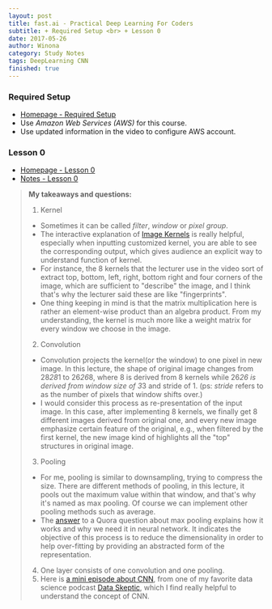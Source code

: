 ```yaml
---
layout: post
title: fast.ai - Practical Deep Learning For Coders
subtitle: + Required Setup <br> + Lesson 0
date: 2017-05-26
author: Winona
category: Study Notes
tags: DeepLearning CNN
finished: true
---
```



### Required Setup

- [Homepage - Required Setup](http://course.fast.ai/lessons/aws.html)
- Use _Amazon Web Services (AWS)_ for this course.
- Use updated information in the video to configure AWS account.


### Lesson 0

- [Homepage - Lesson 0](https://www.usfca.edu/data-institute/certificates/deep-learning-part-one)
- [Notes - Lesson 0](http://wiki.fast.ai/index.php/Lesson_0)

> **My takeaways and questions:**
> 1. Kernel
> - Sometimes it can be called *filter*, *window* or *pixel group*.
> - The interactive explanation of [Image Kernels](http://setosa.io/ev/image-kernels/) is really helpful, especially when inputting customized kernel, you are able to see the corresponding output, which gives audience an explicit way to understand function of kernel.
> - For instance, the 8 kernels that the lecturer use in the video sort of extract top, bottom, left, right, bottom right and four corners of the image, which are sufficient to "describe" the image, and I think that's why the lecturer said these are like "fingerprints".
> - One thing keeping in mind is that the matrix multiplication here is rather an element-wise product than an algebra product. From my understanding, the kernel is much more like a weight matrix for every window we choose in the image.
> 2. Convolution
> - Convolution projects the kernel(or the window) to one pixel in new image. In this lecture, the shape of original image changes from 28*28*1 to 26*26*8, where 8 is derived from 8 kernels while 26*26 is derived from window size of 3*3 and stride of 1. (ps: *stride* refers to as the number of pixels that window shifts over.)
> - I would consider this process as re-presentation of the input image. In this case, after implementing 8 kernels, we finally get 8 different images derived from original one, and every new image emphasize certain feature of the original, e.g., when filtered by the first kernel, the new image kind of highlights all the "top" structures in original image.
> 3. Pooling
> - For me, pooling is similar to downsampling, trying to compress the size. There are different methods of pooling, in this lecture, it pools out the maximum value within that window, and that's why it's named as max pooling. Of course we can implement other pooling methods such as average.
> - The [answer](https://www.quora.com/What-is-max-pooling-in-convolutional-neural-networks) to a Quora question about max pooling explains how it works and why we need it in neural network. It indicates the objective of this process is to reduce the dimensionality in order to help over-fitting by providing an abstracted form of the representation.
> 4. One layer consists of one convolution and one pooling.
> 5. Here is [a mini episode about CNN](https://dataskeptic.com/blog/episodes/2017/convolutional-neural-networks), from one of my favorite data science podcast [Data Skeptic](https://dataskeptic.com/), which I find really helpful to understand the concept of CNN.
